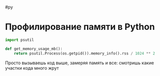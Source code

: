 #py 

# Профилирование памяти в Python

```python
import psutil  

def get_memory_usage_mb():  
	return psutil.Process(os.getpid()).memory_info().rss / 1024 ** 2
```

Просто вызываешь код выше, замеряя память и все: смотришь какие участки кода много жрут
